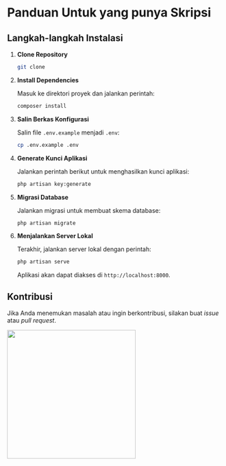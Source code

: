 # Panduan Untuk yang punya Skripsi

## Langkah-langkah Instalasi

1. **Clone Repository**

    ```bash
    git clone 
    ```

2. **Install Dependencies**

    Masuk ke direktori proyek dan jalankan perintah:

    ```bash
    composer install
    ```

3. **Salin Berkas Konfigurasi**

    Salin file `.env.example` menjadi `.env`:

    ```bash
    cp .env.example .env
    ```

4. **Generate Kunci Aplikasi**

    Jalankan perintah berikut untuk menghasilkan kunci aplikasi:

    ```bash
    php artisan key:generate
    ```

5. **Migrasi Database**

    Jalankan migrasi untuk membuat skema database:

    ```bash
    php artisan migrate
    ```

6. **Menjalankan Server Lokal**

    Terakhir, jalankan server lokal dengan perintah:

    ```bash
    php artisan serve
    ```

    Aplikasi akan dapat diakses di `http://localhost:8000`.

## Kontribusi

Jika Anda menemukan masalah atau ingin berkontribusi, silakan buat *issue* atau *pull request*.

<img width="300" align="center"  src="https://media1.tenor.com/m/E1EW9pwYAz4AAAAC/frieren-anime.gif">
